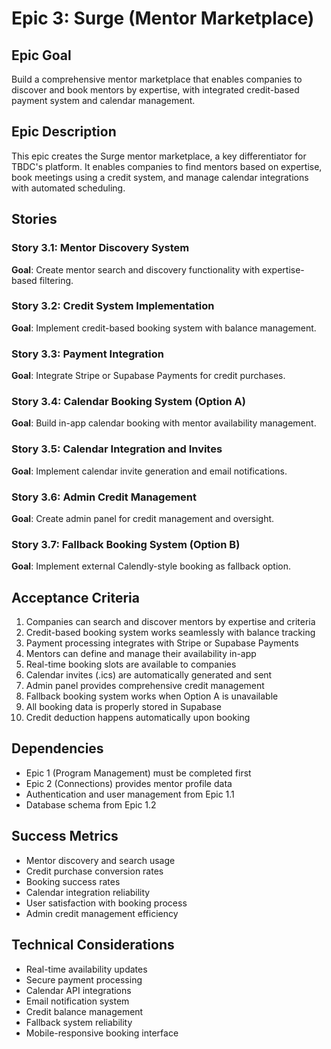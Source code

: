 # Epic 3: Surge (Mentor Marketplace)

## Epic Goal
Build a comprehensive mentor marketplace that enables companies to discover and book mentors by expertise, with integrated credit-based payment system and calendar management.

## Epic Description
This epic creates the Surge mentor marketplace, a key differentiator for TBDC's platform. It enables companies to find mentors based on expertise, book meetings using a credit system, and manage calendar integrations with automated scheduling.

## Stories

### Story 3.1: Mentor Discovery System
**Goal**: Create mentor search and discovery functionality with expertise-based filtering.

### Story 3.2: Credit System Implementation
**Goal**: Implement credit-based booking system with balance management.

### Story 3.3: Payment Integration
**Goal**: Integrate Stripe or Supabase Payments for credit purchases.

### Story 3.4: Calendar Booking System (Option A)
**Goal**: Build in-app calendar booking with mentor availability management.

### Story 3.5: Calendar Integration and Invites
**Goal**: Implement calendar invite generation and email notifications.

### Story 3.6: Admin Credit Management
**Goal**: Create admin panel for credit management and oversight.

### Story 3.7: Fallback Booking System (Option B)
**Goal**: Implement external Calendly-style booking as fallback option.

## Acceptance Criteria
1. Companies can search and discover mentors by expertise and criteria
2. Credit-based booking system works seamlessly with balance tracking
3. Payment processing integrates with Stripe or Supabase Payments
4. Mentors can define and manage their availability in-app
5. Real-time booking slots are available to companies
6. Calendar invites (.ics) are automatically generated and sent
7. Admin panel provides comprehensive credit management
8. Fallback booking system works when Option A is unavailable
9. All booking data is properly stored in Supabase
10. Credit deduction happens automatically upon booking

## Dependencies
- Epic 1 (Program Management) must be completed first
- Epic 2 (Connections) provides mentor profile data
- Authentication and user management from Epic 1.1
- Database schema from Epic 1.2

## Success Metrics
- Mentor discovery and search usage
- Credit purchase conversion rates
- Booking success rates
- Calendar integration reliability
- User satisfaction with booking process
- Admin credit management efficiency

## Technical Considerations
- Real-time availability updates
- Secure payment processing
- Calendar API integrations
- Email notification system
- Credit balance management
- Fallback system reliability
- Mobile-responsive booking interface 